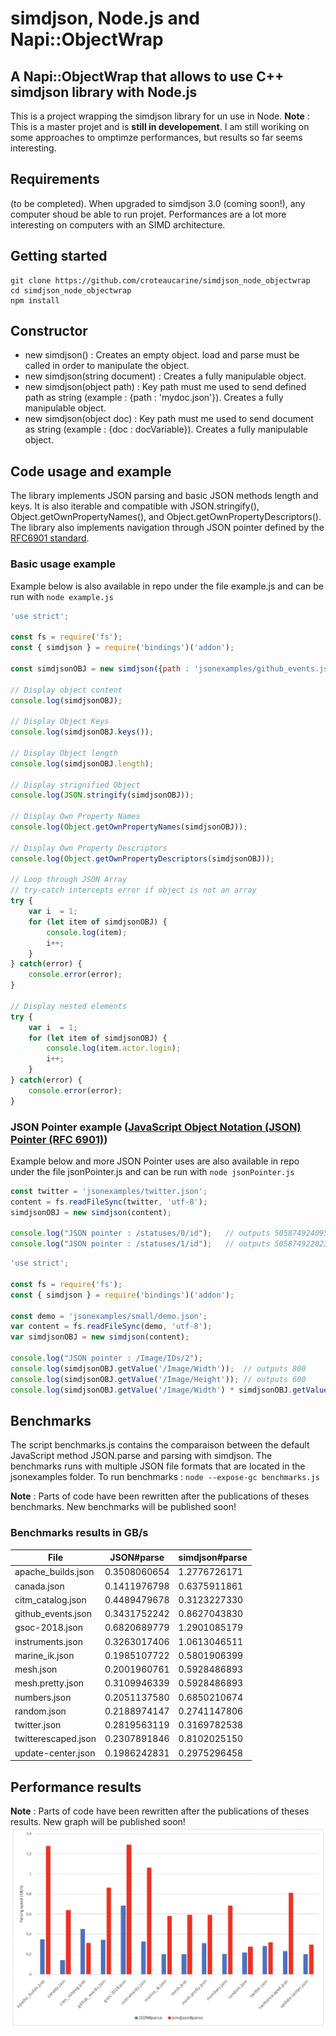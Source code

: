 # simdjson, Node.js and Napi::ObjectWrap

## A Napi::ObjectWrap that allows to use C++ simdjson library with Node.js
This is a project wrapping the simdjson library for un use in Node. 
**Note** : This is a master projet and is **still in developement**. I am still woriking on some approaches to omptimze performances, but results so far seems interesting.  

## Requirements
(to be completed). When upgraded to simdjson 3.0 (coming soon!), any computer shoud be able to run projet. Performances are a lot more interesting on computers with an SIMD architecture. 

## Getting started
```
git clone https://github.com/croteaucarine/simdjson_node_objectwrap
cd simdjson_node_objectwrap
npm install
```

## Constructor
- new simdjson() : Creates an empty object. load and parse must be called in order to manipulate the object.
- new simdjson(string document) : Creates a fully manipulable object. 
- new simdjson(object path) : Key path must me used to send defined path as string (example : {path : 'mydoc.json'}). Creates a fully manipulable object. 
- new simdjson(object doc) : Key path must me used to send document as string (example : {doc : docVariable}). Creates a fully manipulable object. 

## Code usage and example
The library implements JSON parsing and basic JSON methods length and keys. It is also iterable and compatible with JSON.stringify(), Object.getOwnPropertyNames(), and Object.getOwnPropertyDescriptors(). The library also implements navigation through JSON pointer defined by the [RFC6901 standard](https://tools.ietf.org/html/rfc6901).

### Basic usage example
Example below is also available in repo under the file example.js and can be run with ```node example.js```

```javascript
'use strict';

const fs = require('fs');
const { simdjson } = require('bindings')('addon');

const simdjsonOBJ = new simdjson({path : 'jsonexamples/github_events.json'});

// Display object content
console.log(simdjsonOBJ);

// Display Object Keys
console.log(simdjsonOBJ.keys());

// Display Object length
console.log(simdjsonOBJ.length);

// Display strignified Object
console.log(JSON.stringify(simdjsonOBJ));

// Display Own Property Names
console.log(Object.getOwnPropertyNames(simdjsonOBJ));

// Display Own Property Descriptors
console.log(Object.getOwnPropertyDescriptors(simdjsonOBJ));

// Loop through JSON Array 
// try-catch intercepts error if object is not an array
try {
    var i  = 1;
    for (let item of simdjsonOBJ) {
        console.log(item);
        i++;
    }
} catch(error) {
    console.error(error);
}

// Display nested elements
try {
    var i  = 1;
    for (let item of simdjsonOBJ) {
        console.log(item.actor.login);
        i++;
    }
} catch(error) {
    console.error(error);
}
```

### JSON Pointer example ([JavaScript Object Notation (JSON) Pointer (RFC 6901)](https://tools.ietf.org/html/rfc6901))
Example below and more JSON Pointer uses are also available in repo under the file jsonPointer.js and can be run with ```node jsonPointer.js```

```javascript
const twitter = 'jsonexamples/twitter.json';
content = fs.readFileSync(twitter, 'utf-8');
simdjsonOBJ = new simdjson(content);

console.log("JSON pointer : /statuses/0/id");   // outputs 505874924095815700
console.log("JSON pointer : /statuses/1/id");   // outputs 505874922023837700

```

```javascript
'use strict';

const fs = require('fs');
const { simdjson } = require('bindings')('addon');

const demo = 'jsonexamples/small/demo.json';
var content = fs.readFileSync(demo, 'utf-8');
var simdjsonOBJ = new simdjson(content);

console.log("JSON pointer : /Image/IDs/2");
console.log(simdjsonOBJ.getValue('/Image/Width'));  // outputs 800
console.log(simdjsonOBJ.getValue('/Image/Height')); // outputs 600
console.log(simdjsonOBJ.getValue('/Image/Width') * simdjsonOBJ.getValue('/Image/Height')); // outputs 480000
```

## Benchmarks
The script benchmarks.js contains the comparaison between the default JavaScript method JSON.parse and parsing with simdjson. 
The benchmarks runs with multiple JSON file formats that are located in the jsonexamples folder. 
To run benchmarks : ```node --expose-gc benchmarks.js```

**Note** : Parts of code have been rewritten after the publications of theses benchmarks. New benchmarks will be published soon!

### Benchmarks results in GB/s
|      File       |        JSON#parse        | simdjson#parse |
| ------------- | ------------- |------------- |
| apache_builds.json |       0.3508060654       |  1.2776726171       |
| canada.json |       0.1411976798       | 0.6375911861       |
| citm_catalog.json |       0.4489479678       |  0.3123227330       |
| github_events.json |       0.3431752242       |  0.8627043830       |
| gsoc-2018.json |       0.6820689779       |  1.2901085179       |
| instruments.json |       0.3263017406       |  1.0613046511       |
| marine_ik.json |       0.1985107722       |  0.5801906399       |
| mesh.json |       0.2001960761       |  0.5928486893       |
| mesh.pretty.json |       0.3109946339       |  0.5928486893       |
| numbers.json |       0.2051137580       |  0.6850210674       |
| random.json |       0.2188974147       |  0.2741147806       | 
| twitter.json |       0.2819563119       |  0.3169782538       | 
| twitterescaped.json |       0.2307891846       |   0.8102025150       |
| update-center.json |       0.1986242831       |  0.2975296458       | 

## Performance results
**Note** : Parts of code have been rewritten after the publications of theses results. New graph will be published soon!
![GBPS Graph](doc/gbps.png)





